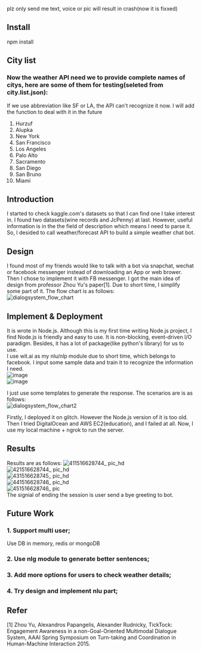 
plz only send me text, voice or pic will result in crash(now it is fixxed)
## Install
npm install

## City list
### Now the weather API need we to provide complete names of citys, here are some of them for testing(seleted from city.list.json):
If we use abbreviation like SF or LA, the API can't recognize it now. I will add the function to deal with it in the future</br>
1. Hurzuf</br>
2. Alupka</br>
3. New York</br>
4. San Francisco</br>
5. Los Angeles</br>
6. Palo Alto</br>
7. Sacramento</br>
8. San Diego</br>
9. San Bruno</br>
10. Miami</br>

## Introduction
I started to check kaggle.com's datasets so that I can find one I take interest in. I found two datasets(wine records and JcPenny) at last. However, useful information is in the the field of description which means I need to parse it.</br>
So, I desided to call weather/forecast API to build a simple weather chat bot.</br>

## Design
I found most of my friends would like to talk with a bot via snapchat, wechat or facebook messenger instead of downloading an App or web brower. Then I chose to implement it with FB messenger.
I got the main idea of design from professor Zhou Yu's paper[1]. Due to short time, I simplify some part of it. The flow chart is as follows:</br>
![dialogsystem_flow_chart](https://user-images.githubusercontent.com/21259611/35221216-36b73692-ff2e-11e7-9acf-028526952476.png)</br>

## Implement & Deployment
It is wrote in Node.js. Although this is my first time writing Node.js project, I find Node.js is friendly and easy to use. It is non-blocking, event-driven I/O paradigm. Besides, it has a lot of package(like python's library) for us to use.</br>
I use wit.ai as my nlu/nlp module due to short time, which belongs to facebook. I input some sample data and train it to recognize the information I need.</br>
![image](https://user-images.githubusercontent.com/21259611/35221914-dd1993fc-ff30-11e7-9932-427e7bee8e86.png)</br>
![image](https://user-images.githubusercontent.com/21259611/35221977-1ba485be-ff31-11e7-9a4b-9aa08bfb13f9.png)</br>

I just use some templates to generate the response. The scenarios are is as follows:</br>
![dialogsystem_flow_chart2](https://user-images.githubusercontent.com/21259611/35222850-2728bd94-ff34-11e7-806d-3e4e2e52c5b8.png)</br>

Firstly, I deployed it on glitch. However the Node.js version of it is too old. Then I tried DigitalOcean and AWS EC2(education), and I failed at all. Now, I use my local machine + ngrok to run the server.</br>
## Results
Results are as follows:
![411516628744_ pic_hd](https://user-images.githubusercontent.com/21259611/35223801-9019e7c6-ff37-11e7-9d91-63c76f8d534f.jpg)</br>
![421516628744_ pic_hd](https://user-images.githubusercontent.com/21259611/35223803-906c6b72-ff37-11e7-9327-65905cf5fa57.jpg)</br>
![431516628745_ pic_hd](https://user-images.githubusercontent.com/21259611/35223804-92f40562-ff37-11e7-93d6-28107f80ba52.jpg)</br>
![441516628746_ pic_hd](https://user-images.githubusercontent.com/21259611/35223808-95f1d820-ff37-11e7-85e8-003613565123.jpg)</br>
![451516628746_ pic](https://user-images.githubusercontent.com/21259611/35223812-9833413c-ff37-11e7-8dcf-336156ec46f5.jpg)</br>
The signial of ending the session is user send a bye greeting to bot.</br>
## Future Work
### 1. Support multi user;
  Use DB in memory, redis or mongoDB</br>

### 2. Use nlg module to generate better sentences;

### 3. Add more options for users to check weather details;

### 4.  Try design and implement nlu part;

## Refer
[1] Zhou Yu, Alexandros Papangelis, Alexander Rudnicky, TickTock: Engagement Awareness in a non-Goal-Oriented Multimodal Dialogue System, AAAI Spring Symposium on Turn-taking and Coordination in Human-Machine Interaction 2015.
